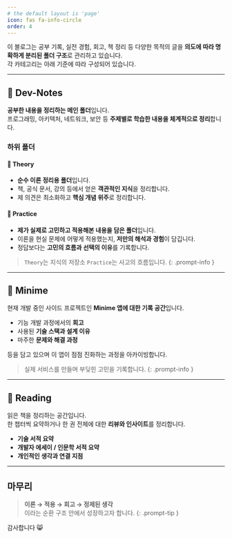 ```yaml
---
# the default layout is 'page'
icon: fas fa-info-circle
order: 4
---
```



이 블로그는 공부 기록, 실전 경험, 회고, 책 정리 등 다양한 목적의 글을 **의도에 따라 명확하게 분리된 폴더 구조**로 관리하고 있습니다.  
각 카테고리는 아래 기준에 따라 구성되어 있습니다.

---

## 📁 Dev-Notes

**공부한 내용을 정리하는 메인 폴더**입니다.  
프로그래밍, 아키텍처, 네트워크, 보안 등 **주제별로 학습한 내용을 체계적으로 정리**합니다.

### 하위 폴더

#### 📁 Theory
- **순수 이론 정리용 폴더**입니다.
- 책, 공식 문서, 강의 등에서 얻은 **객관적인 지식**을 정리합니다.
- 제 의견은 최소화하고 **핵심 개념 위주**로 정리합니다.

#### 📁 Practice
- **제가 실제로 고민하고 적용해본 내용을 담은 폴더**입니다.
- 이론을 현실 문제에 어떻게 적용했는지, **저만의 해석과 경험**이 담깁니다.
- 정답보다는 **고민의 흐름과 선택의 이유**를 기록합니다.

> `Theory`는 지식의 저장소 `Practice`는 사고의 흐름입니다.
{: .prompt-info }

---

## 📁 Minime

현재 개발 중인 사이드 프로젝트인 **Minime 앱에 대한 기록 공간**입니다.

- 기능 개발 과정에서의 **회고**
- 사용된 **기술 스택과 설계 이유**
- 마주한 **문제와 해결 과정**

등을 담고 있으며 이 앱이 점점 진화하는 과정을 아카이빙합니다.

> 실제 서비스를 만들며 부딪힌 고민을 기록합니다.
{: .prompt-info }

---

## 📁 Reading

읽은 책을 정리하는 공간입니다.  
한 챕터씩 요약하거나 한 권 전체에 대한 **리뷰와 인사이트**를 정리합니다.

- **기술 서적 요약**
- **개발자 에세이 / 인문학 서적 요약**
- **개인적인 생각과 연결 지점**


---

## 마무리

> **이론 → 적용 → 회고 → 정제된 생각**  
이라는 순환 구조 안에서 성장하고자 합니다.
{: .prompt-tip }



감사합니다 😸